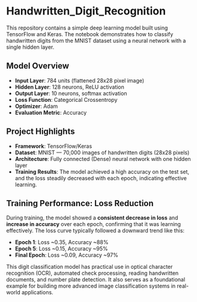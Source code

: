 # Handwritten_Digit_Recognition
This repository contains a simple deep learning model built using TensorFlow and Keras. The notebook demonstrates how to classify handwritten digits from the MNIST dataset using a neural network with a single hidden layer.
## Model Overview

- **Input Layer**: 784 units (flattened 28x28 pixel image)
- **Hidden Layer**: 128 neurons, ReLU activation
- **Output Layer**: 10 neurons, softmax activation
- **Loss Function**: Categorical Crossentropy
- **Optimizer**: Adam
- **Evaluation Metric**: Accuracy

## Project Highlights

- **Framework**: TensorFlow/Keras
- **Dataset**: MNIST — 70,000 images of handwritten digits (28x28 pixels)
- **Architecture**: Fully connected (Dense) neural network with one hidden layer
- **Training Results**: The model achieved a high accuracy on the test set, and the loss steadily decreased with each epoch, indicating effective learning.

## Training Performance: Loss Reduction

During training, the model showed a **consistent decrease in loss** and **increase in accuracy** over each epoch, confirming that it was learning effectively. The loss curve typically followed a downward trend like this:

- **Epoch 1**: Loss ~0.35, Accuracy ~88%
- **Epoch 5**: Loss ~0.15, Accuracy ~95%
- **Final Epoch**: Loss ~0.09, Accuracy ~97%

This digit classification model has practical use in optical character recognition (OCR), automated check processing, reading handwritten documents, and number plate detection. It also serves as a foundational example for building more advanced image classification systems in real-world applications.

